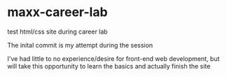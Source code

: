 # maxx-career-lab
test html/css site during career lab

The inital commit is my attempt during the session

I've had little to no experience/desire for front-end web development, but will take this opportunity to learn the basics and actually finish the site
